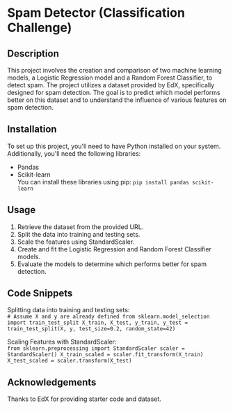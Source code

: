 # Spam Detector (Classification Challenge)

## Description  
This project involves the creation and comparison of two machine learning models, a Logistic Regression model and a Random Forest Classifier, to detect spam. The project utilizes a dataset provided by EdX, specifically designed for spam detection. The goal is to predict which model performs better on this dataset and to understand the influence of various features on spam detection.  

## Installation
To set up this project, you'll need to have Python installed on your system. Additionally, you'll need the following libraries:  

- Pandas
- Scikit-learn  
You can install these libraries using pip:
`pip install pandas scikit-learn`

## Usage
1. Retrieve the dataset from the provided URL.
2. Split the data into training and testing sets.
3. Scale the features using StandardScaler.
4. Create and fit the Logistic Regression and Random Forest Classifier models.
5. Evaluate the models to determine which performs better for spam detection.

## Code Snippets

Splitting data into training and testing sets:  
`# Assume X and y are already defined
from sklearn.model_selection import train_test_split
X_train, X_test, y_train, y_test = train_test_split(X, y, test_size=0.2, random_state=42)`

Scaling Features with StandardScaler:  
`from sklearn.preprocessing import StandardScaler
scaler = StandardScaler()
X_train_scaled = scaler.fit_transform(X_train)
X_test_scaled = scaler.transform(X_test)`

## Acknowledgements
Thanks to EdX for providing starter code and dataset.
